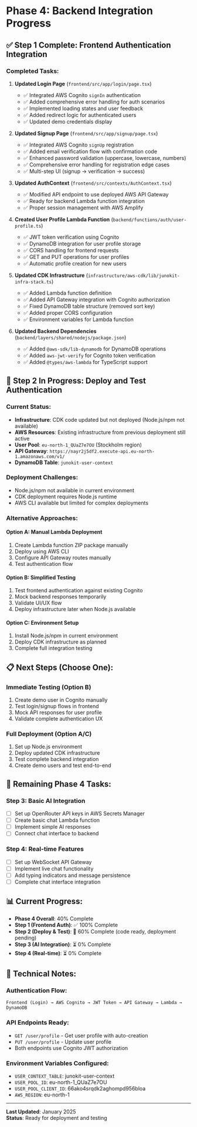 # Phase 4: Backend Integration Progress

## ✅ **Step 1 Complete: Frontend Authentication Integration**

### **Completed Tasks:**

1. **Updated Login Page** (`frontend/src/app/login/page.tsx`)
   - ✅ Integrated AWS Cognito `signIn` authentication
   - ✅ Added comprehensive error handling for auth scenarios
   - ✅ Implemented loading states and user feedback
   - ✅ Added redirect logic for authenticated users
   - ✅ Updated demo credentials display

2. **Updated Signup Page** (`frontend/src/app/signup/page.tsx`)
   - ✅ Integrated AWS Cognito `signUp` registration
   - ✅ Added email verification flow with confirmation code
   - ✅ Enhanced password validation (uppercase, lowercase, numbers)
   - ✅ Comprehensive error handling for registration edge cases
   - ✅ Multi-step UI (signup → verification → success)

3. **Updated AuthContext** (`frontend/src/contexts/AuthContext.tsx`)
   - ✅ Modified API endpoint to use deployed AWS API Gateway
   - ✅ Ready for backend Lambda function integration
   - ✅ Proper session management with AWS Amplify

4. **Created User Profile Lambda Function** (`backend/functions/auth/user-profile.ts`)
   - ✅ JWT token verification using Cognito
   - ✅ DynamoDB integration for user profile storage
   - ✅ CORS handling for frontend requests
   - ✅ GET and PUT operations for user profiles
   - ✅ Automatic profile creation for new users

5. **Updated CDK Infrastructure** (`infrastructure/aws-cdk/lib/junokit-infra-stack.ts`)
   - ✅ Added Lambda function definition
   - ✅ Added API Gateway integration with Cognito authorization
   - ✅ Fixed DynamoDB table structure (removed sort key)
   - ✅ Added proper CORS configuration
   - ✅ Environment variables for Lambda function

6. **Updated Backend Dependencies** (`backend/layers/shared/nodejs/package.json`)
   - ✅ Added `@aws-sdk/lib-dynamodb` for DynamoDB operations
   - ✅ Added `aws-jwt-verify` for Cognito token verification
   - ✅ Added `@types/aws-lambda` for TypeScript support

## 🔄 **Step 2 In Progress: Deploy and Test Authentication**

### **Current Status:**
- **Infrastructure**: CDK code updated but not deployed (Node.js/npm not available)
- **AWS Resources**: Existing infrastructure from previous deployment still active
- **User Pool**: `eu-north-1_QUaZ7e7OU` (Stockholm region)
- **API Gateway**: `https://nayr2j5df2.execute-api.eu-north-1.amazonaws.com/v1/`
- **DynamoDB Table**: `junokit-user-context`

### **Deployment Challenges:**
- Node.js/npm not available in current environment
- CDK deployment requires Node.js runtime
- AWS CLI available but limited for complex deployments

### **Alternative Approaches:**

#### **Option A: Manual Lambda Deployment**
1. Create Lambda function ZIP package manually
2. Deploy using AWS CLI
3. Configure API Gateway routes manually
4. Test authentication flow

#### **Option B: Simplified Testing**
1. Test frontend authentication against existing Cognito
2. Mock backend responses temporarily
3. Validate UI/UX flow
4. Deploy infrastructure later when Node.js available

#### **Option C: Environment Setup**
1. Install Node.js/npm in current environment
2. Deploy CDK infrastructure as planned
3. Complete full integration testing

## 📋 **Next Steps (Choose One):**

### **Immediate Testing (Option B)**
1. Create demo user in Cognito manually
2. Test login/signup flows in frontend
3. Mock API responses for user profile
4. Validate complete authentication UX

### **Full Deployment (Option A/C)**
1. Set up Node.js environment
2. Deploy updated CDK infrastructure
3. Test complete backend integration
4. Create demo users and test end-to-end

## 🎯 **Remaining Phase 4 Tasks:**

### **Step 3: Basic AI Integration**
- [ ] Set up OpenRouter API keys in AWS Secrets Manager
- [ ] Create basic chat Lambda function
- [ ] Implement simple AI responses
- [ ] Connect chat interface to backend

### **Step 4: Real-time Features**
- [ ] Set up WebSocket API Gateway
- [ ] Implement live chat functionality
- [ ] Add typing indicators and message persistence
- [ ] Complete chat interface integration

## 📊 **Current Progress:**
- **Phase 4 Overall**: 40% Complete
- **Step 1 (Frontend Auth)**: ✅ 100% Complete
- **Step 2 (Deploy & Test)**: 🔄 60% Complete (code ready, deployment pending)
- **Step 3 (AI Integration)**: ⏳ 0% Complete
- **Step 4 (Real-time)**: ⏳ 0% Complete

## 🔧 **Technical Notes:**

### **Authentication Flow:**
```
Frontend (Login) → AWS Cognito → JWT Token → API Gateway → Lambda → DynamoDB
```

### **API Endpoints Ready:**
- `GET /user/profile` - Get user profile with auto-creation
- `PUT /user/profile` - Update user profile
- Both endpoints use Cognito JWT authorization

### **Environment Variables Configured:**
- `USER_CONTEXT_TABLE`: junokit-user-context
- `USER_POOL_ID`: eu-north-1_QUaZ7e7OU
- `USER_POOL_CLIENT_ID`: 66ako4srqdk2aghompd956bloa
- `AWS_REGION`: eu-north-1

---

**Last Updated**: January 2025  
**Status**: Ready for deployment and testing 
